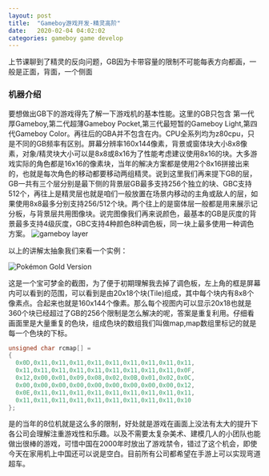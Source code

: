 ```yaml
---
layout: post
title:  "Gameboy游戏开发-精灵高阶"
date:   2020-02-04 04:02:02
categories: gameboy game develop
--- 
```

上节课聊到了精灵的反向问题，GB因为卡带容量的限制不可能每表方向都画，一般是正面，背面，一个侧面
### 机器介绍
要想做出GB下的游戏得先了解一下游戏机的基本性能。这里的GB只包含 第一代厚Gameboy,第二代超薄Gameboy Pocket,第三代最短暂的Gameboy Light,第四代Gameboy Color。再往后的GBA并不包含在内。CPU全系列均为z80cpu，只是不同的GB频率有区别。屏幕分辨率160x144像素，背景或窗体块大小8x8像素，对象/精灵块大小可以是8x8或8x16为了性能考虑建议使用8x16的块。大多游戏实际的角色都是16x16的像素块，当年的解决方案都是使用2个8x16拼接出来的，也就是每次角色的移动都要移动两组精灵。说到这里我们再来提下GB的层，GB一共有三个层分别是最下侧的背景层GB最多支持256个独立的块、GBC支持512个，再往上是精灵层也就是咱们一般放置在场景内移动的主角或敌人的层，如果使用8x8最多分别支持256/512个块。两个往上的是窗体层一般都是用来展示记分板，与背景层共用图像块。说完图像我们再来说颜色，最基本的GB是灰度的背景最多支持4级灰度，GBC支持4种颜色8种调色板，同一块上最多使用一种调色方案。
![gameboy layer](//blog.guohai.org/doc-pic/2020-01/gb_layer.png)


以上的讲解太抽象我们来看一个实例：

![Pokémon Gold Version](//blog.guohai.org/doc-pic/2020-01/pokemon_gold.png)

这是一个宝可梦金的截图，为了便于初期理解我去掉了调色板，左上角的框是屏幕内可以看到的范围，可以看到是由20x18个块(Tile)组成，其中每个块内有8x8个像素点。合起来也就是160x144个像素。那么每个视图内可以显示20x18也就是360个块已经超过了GB的256个限制是怎么解决的呢，答案是重复利用。仔细看画面里是大量重复的色块，组成色块的数组我们叫做map,map数组里标记的就是每一个色块的下标。
~~~ c
unsigned char rcmap[] =
{
  0x0D,0x11,0x11,0x11,0x11,0x11,0x11,0x11,0x11,0x11,
  0x11,0x11,0x11,0x11,0x11,0x11,0x11,0x11,0x11,0x0F,
  0x12,0x00,0x01,0x09,0x08,0x02,0x0B,0x01,0x02,0x0C,
  0x00,0x00,0x00,0x00,0x00,0x00,0x00,0x00,0x00,0x12,
  0x0E,0x11,0x11,0x11,0x11,0x11,0x11,0x11,0x11,0x11,
  0x11,0x11,0x11,0x11,0x11,0x11,0x11,0x11,0x11,0x10
};
~~~
是的当年的8位机就是这么多的限制，好处就是游戏在画面上没法有太大的提升下各公司会理解注重游戏性和乐趣。以及不需要太复杂美术、建模几人的小团队也能做出很棒的游戏，可惜中国在2000年时放出了游戏禁令，错过了这个机会，即使今天在家用机上中国还可以说是空白。目前所有公司都希望在手游上可以实现弯道超车。